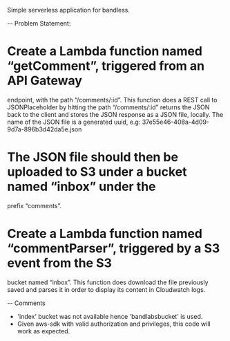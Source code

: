 Simple serverless application for bandless.

-- Problem Statement:
#  Create a Lambda function named “getComment”, triggered from an API Gateway
endpoint, with the path “/comments/:id”. This function does a REST call to
JSONPlaceholder by hitting the path “/comments/:id” returns the JSON back to the
client and stores the JSON response as a JSON file, locally. The name of the JSON file
is a generated uuid, e.g: 37e55e46-408a-4d09-9d7a-896b3d42da5e.json

#  The JSON file should then be uploaded to S3 under a bucket named “inbox” under the
prefix “comments”.

# Create a Lambda function named “commentParser”, triggered by a S3 event from the S3
bucket named “inbox”. This function does download the file previously saved and parses
it in order to display its content in Cloudwatch logs.


-- Comments
- 'index' bucket was not available hence 'bandlabsbucket' is used.
- Given aws-sdk with valid authorization and privileges, this code will work as expected.
